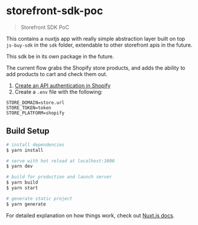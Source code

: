 # storefront-sdk-poc

> Storefront SDK PoC


This contains a nuxtjs app with really simple abstraction layer built on top `js-buy-sdk` in the `sdk` folder, extendable to other storefront apis in the future.

This sdk be in its own package in the future.

The current flow grabs the Shopify store products, and adds the ability to add products to cart and check them out.


1. [Create an API authentication in Shopify](https://help.shopify.com/en/api/storefront-api/getting-started#storefront-api-authentication)
2. Create a `.env` file with the following:
```
STORE_DOMAIN=store.url
STORE_TOKEN=token
STORE_PLATFORM=shopify
```

## Build Setup

``` bash
# install dependencies
$ yarn install

# serve with hot reload at localhost:3000
$ yarn dev

# build for production and launch server
$ yarn build
$ yarn start

# generate static project
$ yarn generate
```

For detailed explanation on how things work, check out [Nuxt.js docs](https://nuxtjs.org).
